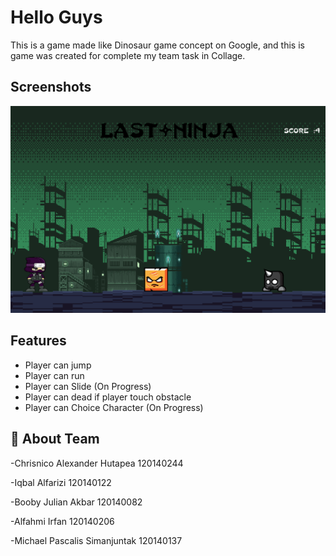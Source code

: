 # Hello Guys

This is a game made like Dinosaur game concept on Google, and this is game was created for complete my team task in Collage.

## Screenshots

![App Screenshot](Assets/ss1.png)

## Features

- Player can jump
- Player can run
- Player can Slide (On Progress)
- Player can dead if player touch obstacle
- Player can Choice Character (On Progress)

## 🚀 About Team

-Chrisnico Alexander Hutapea 120140244

-Iqbal Alfarizi 120140122

-Booby Julian Akbar 120140082

-Alfahmi Irfan 120140206

-Michael Pascalis Simanjuntak 120140137
